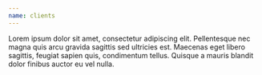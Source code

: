 ```yaml
---
name: clients
---
```


Lorem ipsum dolor sit amet, consectetur adipiscing elit. Pellentesque nec magna quis arcu gravida sagittis sed ultricies est. Maecenas eget libero sagittis, feugiat sapien quis, condimentum tellus. Quisque a mauris blandit dolor finibus auctor eu vel nulla. 

